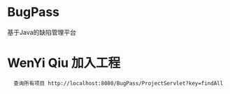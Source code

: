 # BugPass
基于Java的缺陷管理平台
# WenYi Qiu 加入工程
      查询所有项目 http://localhost:8080/BugPass/ProjectServlet?key=findAll